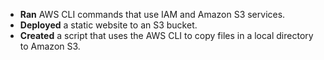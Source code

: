 - **Ran** AWS CLI commands that use IAM and Amazon S3 services.
- **Deployed** a static website to an S3 bucket.
- **Created** a script that uses the AWS CLI to copy files in a local directory to Amazon S3.

